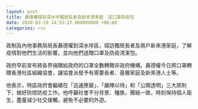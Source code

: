 ```yaml
---
layout: post
title: 聶德權探訪深水埗獨居長者及新來港家庭　送口罩防疫包
date: 2020-03-19 14:53:27.000000000 +08:00
categories: rss
---
```


政制及內地事務局局長聶德權到深水埗區，探訪獨居長者及兩戶新來港家庭，了解疫情對他們生活的影響，並向他們送贈口罩及防疫清潔包。

政府早前宣布將各界捐贈給政府的口罩全數轉贈非政府機構，聶德權今日將口罩轉贈香港社區組織協會，讓協會派發予有需要長者、基層家庭及新來港人士等。

他表示，特區政府會繼續在「迅速應變」、「嚴陣以待」和「公開透明」三大原則下，做好防控防疫工作。他呼籲社會不分背景、種族，團結一致，時刻保持個人衛生，盡量減少社交接觸，避免不必要的外遊。
